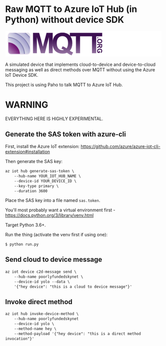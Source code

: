 # Raw MQTT to Azure IoT Hub (in Python) without device SDK

![MQTT logotype](mqtt.png)

A simulated device that implements cloud-to-device and device-to-cloud messaging as well as direct methods over MQTT without using the Azure IoT Device SDK.

This project is using Paho to talk MQTT to Azure IoT Hub.

# WARNING
EVERYTHING HERE IS HIGHLY EXPERIMENTAL.

## Generate the SAS token with azure-cli

First, install the Azure IoT extension: https://github.com/azure/azure-iot-cli-extension#installation

Then generate the SAS key:
```
az iot hub generate-sas-token \
    --hub-name YOUR_IOT_HUB_NAME \
    --device-id YOUR_DEVICE_ID \
    --key-type primary \
    --duration 3600
```

Place the SAS key into a file named `sas.token`.

You'll most probably want a virtual environment first -
https://docs.python.org/3/library/venv.html

Target Python 3.6+.

Run the thing (activate the venv first if using one):
```
$ python run.py
```

## Send cloud to device message
```
az iot device c2d-message send \
    --hub-name poorlyfundedskynet \
    --device-id yolo --data \
    '{"hey device": "this is a cloud to device message"}'
```

## Invoke direct method
```
az iot hub invoke-device-method \
    --hub-name poorlyfundedskynet
    --device-id yolo \
    --method-name hey \
    --method-payload '{"hey device": "this is a direct method invocation"}'
```